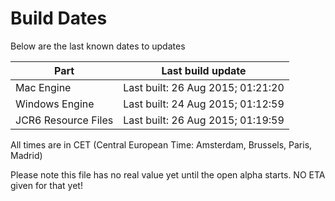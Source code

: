# Build Dates

Below are the last known dates to updates

Part | Last build update
-----|-----
Mac Engine | Last built: 26 Aug 2015; 01:21:20
Windows Engine | Last built: 24 Aug 2015; 01:12:59
JCR6 Resource Files | Last built: 26 Aug 2015; 01:19:59
All times are in CET (Central European Time: Amsterdam, Brussels, Paris, Madrid)


Please note this file has no real value yet until the open alpha starts. NO ETA given for that yet!
